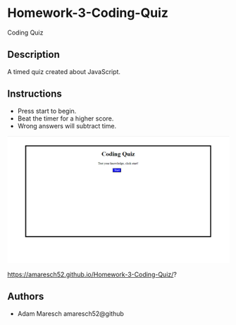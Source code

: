 # Homework-3-Coding-Quiz
Coding Quiz

## Description
A timed quiz created about JavaScript.

## Instructions
- Press start to begin.
- Beat the timer for a higher score.
- Wrong answers will subtract time.


![](/assets/screenshotquiz.PNG)



https://amaresch52.github.io/Homework-3-Coding-Quiz/?


## Authors

- Adam Maresch amaresch52@github